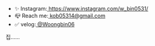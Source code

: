 - ✨ Instagram:<a href="https://www.instagram.com/w_bin0531"> https://www.instagram.com/w_bin0531/ </a>
- 📪 Reach me:<a href="kob05314@gmail.com"> kob05314@gmail.com </a>
- ✅ velog:<a href="https://velog.io/@woongbin06"> @Woongbin06 </a>

집......

